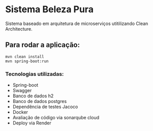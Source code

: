 # Sistema Beleza Pura
Sistema baseado em arquitetura de microserviços utitilizando Clean Architecture.  

## Para rodar a aplicação:
```
mvn clean install
mvn spring-boot:run
```
### Tecnologias utilizadas:
- Spring-boot  
- Swagger
- Banco de dados h2
- Banco de dados postgres
- Dependência de testes Jacoco
- Docker
- Avaliação de código via sonarqube cloud
- Deploy via Render
